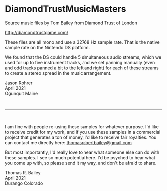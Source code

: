 # DiamondTrustMusicMasters
Source music files by Tom Bailey from Diamond Trust of London

http://diamondtrustgame.com/

These files are all mono and use a 32768 Hz sample rate.  That is the native sample rate on the Nintendo DS platform.

We found that the DS could handle 5 simultaneous audio streams, which we used for up to five instrument tracks, and we set panning manually (even and odd tracks panned a bit to the left and right) for each of these streams to create a stereo spread in the music arrangement.

Jason Rohrer  
April 2021  
Ogunquit Maine

<br>

---

<br>

I am fine with people re-using these samples for whatever purpose.  I'd like to receive credit for my work, and if you use these samples in a commercial project that generates a ton of money, I'd like to receive fair royalties.  You can contact me directly here:  thomasrobertbailey@gmail.com

But most importantly, I'd really love to hear what someone else can do with these samples.  I see so much potential here.  I'd be psyched to hear what you come up with, so please send it my way, and don't be afraid to share.

Thomas R. Bailey  
April 2021  
Durango Colorado  
